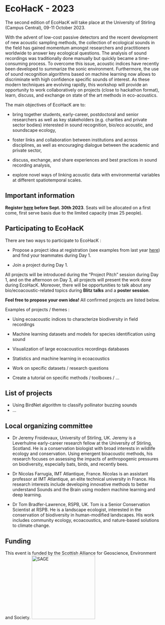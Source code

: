 # EcoHacK - 2023

The second edition of EcoHacK will take place at the University of Stirling (Campus Central), 09-11 October 2023.

With the advent of low-cost passive detectors and the recent development of new acoustic sampling methods, the collection of ecological sounds in the field has gained momentum amongst researchers and practitioners worldwide to answer key ecological questions. The analysis of sound recordings was traditionally done manually but quickly became a time-consuming process. To overcome this issue, acoustic indices have recently been developed to summarize the sonic environment. Furthermore, the use of sound recognition algorithms based on machine learning now allows to discriminate with high confidence specific sounds of interest. As these modern techniques are evolving rapidly, this workshop will provide an opportunity to work collaboratively on projects (close to hackathon format), learn, discuss, and exchange on state of the art methods in eco-acoustics.

The main objectives of EcoHacK are to:

- bring together students, early-career, postdoctoral and senior researchers as well as key stakeholders (e.g. charities and private sector bodies) interested in sound recognition, bio/eco acoustic, and soundscape ecology,

* foster links and collaboration between institutions and across disciplines, as well as encouraging dialogue between the academic and private sector,

+ discuss, exchange, and share experiences and best practices in sound recording analysis,

- explore novel ways of linking acoustic data with environmental variables at different spatiotemporal scales.


## Important information

**Register [here](https://docs.google.com/forms/d/e/1FAIpQLSeb7mZvoK_0fm701NiSiVj7NsSpJa2Bpr21-KJxEkzvMQap3Q/viewform) before Sept. 30th 2023**.
Seats will be allocated on a first come, first serve basis due to the limited capacity (max 25 people). 

## Participating to EcoHacK

There are two ways to participate to EcoHacK :

* Propose a project idea at registration (see examples from last year [here](https://github.com/brain-bzh/EcoHacK-2022)) and find your teammates during Day 1.

* Join a project during Day 1.

All projects will be introduced during the “Project Pitch” session during Day 1, and on the afternoon on Day 3, all projects will present the work done during EcoHacK. Moreover, there will be opportunities to talk about any bio/ecoacoustic-related topics during **Blitz talks** and a **poster session**.

**Feel free to propose your own idea!** All confirmed projects are listed below. 

Examples of projects / themes :

- Using ecoacoustic indices to characterize biodiversity in field recordings

- Machine learning datasets and models for species identification using sound

- Visualization of large ecoacoustics recordings databases

- Statistics and machine learning in ecoacoustics

- Work on specific datasets / research questions

- Create a tutorial on specific methods / toolboxes / …


## List of projects

- Using BirdNet algorithm to classify pollinator buzzing sounds
- ...

## Local organizing committee

- Dr Jeremy Froidevaux, University of Stirling, UK. Jeremy is a Leverhulme early-career research fellow at the University of Stirling, Scotland. He is a conservation biologist with broad interests in wildlife ecology and conservation. Using emergent bioacoustic methods, his research focuses on assessing the impacts of anthropogenic pressures on biodiversity, especially bats, birds, and recently bees.

- Dr Nicolas Farrugia, IMT Atlantique, France. Nicolas is an assistant professor at IMT Atlantique, an elite technical university in France. His research interests include developing innovative methods to better understand Sounds and the Brain using modern machine learning and deep learning.

- Dr Tom Bradfer-Lawrence, RSPB, UK. Tom is a Senior Conservation Scientist at RSPB. He is a landscape ecologist, interested in the conservation of biodiversity in human-modified landscapes. His work includes community ecology, ecoacoustics, and nature-based solutions to climate change.

## Funding 

This event is funded by the Scottish Alliance for Geoscience, Environment and Society. 
<img width="205" alt="SAGE" src="https://github.com/JeremyFroidevaux/EcoHacK/assets/23056411/6c2ebc1b-6b88-451f-ad8d-bb3ac8e3ea51">

